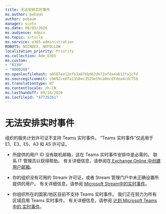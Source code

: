 ```yaml
---
title: 无法安排实时事件
ms.author: pebaum
author: pebaum
manager: scotv
ms.date: 08/03/2020
ms.audience: Admin
ms.topic: article
ms.service: o365-administration
ROBOTS: NOINDEX, NOFOLLOW
localization_priority: Priority
ms.collection: Adm_O365
ms.custom:
- "6139"
- "9000208"
ms.openlocfilehash: a0507ee12efb3a076b962de72afda4a612fa1cfd
ms.sourcegitcommit: c6692ce0fa1358ec3529e59ca0ecdfdea4cdc759
ms.translationtype: HT
ms.contentlocale: zh-CN
ms.lasthandoff: 09/14/2020
ms.locfileid: "47735261"
---
```

# <a name="unable-to-schedule-a-live-event"></a>无法安排实时事件

组织的服务计划许可证不支持 Teams 实时事件。 “Teams 实时事件”仅适用于 E1、E3、E5、A3 和 A5 许可证。

- 所提供的用户 ID 没有联机邮箱，这在 Teams 实时事件安排中是必需的。 联系 IT 管理员以获得帮助。 有关详细信息，请参阅在[ Exchange Online 中创建用户邮箱](https://docs.microsoft.com/exchange/recipients-in-exchange-online/create-user-mailboxes)。

- 你的组织没有可用的 Stream 许可证，或者 Stream 管理门户中未正确设置所提供的用户。 有关详细信息，请参阅 [Microsoft Stream中的实时事件](https://docs.microsoft.com/stream/live-event-overview)。

- 你组织所在的国家/地区目前不支持 Teams 实时事件。 我们正在努力为所有区域启用 Teams 实时事件。 有关详细信息，请参阅 [计划 Microsoft Teams 中的 实时事件](https://docs.microsoft.com/microsoftteams/teams-live-events/plan-for-teams-live-events)。